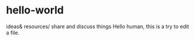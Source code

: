 # hello-world
 ideas&amp; resources/ share and discuss things
Hello human, this is a try to edit a file.
